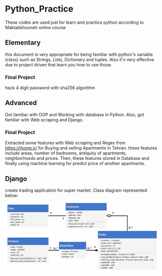 # Python_Practice

These codes are used just for learn and practice python according to Maktabkhooneh online course

## Elementary

this document is very appropriate for being familiar with python's variable (class) such as Strings, Lists, Dictionary and tuples.
Also it's very effective due to project driven that learn you how to use those.

### Final Project

hack 4 digit password with sha256 algorithm 

## Advanced

Got familiar with OOP and Working with database in Python. Also, got familiar with Web scraping and Django.

### Final Project

Extracted some features with Web scraping and Regex from https://ihome.ir/ for Buying and selling Apartments in Tehran.
these features include areas, number of bedrooms, antiquity of apartments, neighborhoods and prices.
Then, these features stored in Database and finally using machine learning for predict price of another apartments.

## Django

create trading application for super market.
Class diagram represented below:

![first_step test](Django/ClassDiagram.png)
